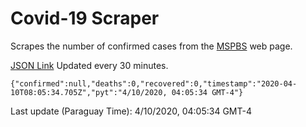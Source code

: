 # Covid-19 Scraper

Scrapes the number of confirmed cases from the [MSPBS](https://www.mspbs.gov.py/covid-19.php) web page.

[JSON Link](https://jmayalag.github.io/covid19-scrape/cases.json)
Updated every 30 minutes.
```
{"confirmed":null,"deaths":0,"recovered":0,"timestamp":"2020-04-10T08:05:34.705Z","pyt":"4/10/2020, 04:05:34 GMT-4"}
```
Last update (Paraguay Time): 4/10/2020, 04:05:34 GMT-4